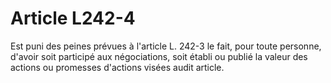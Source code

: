 # Article L242-4

Est puni des peines prévues à l'article L. 242-3 le fait, pour toute personne, d'avoir soit participé aux négociations, soit établi ou publié la valeur des actions ou promesses d'actions visées audit article.
